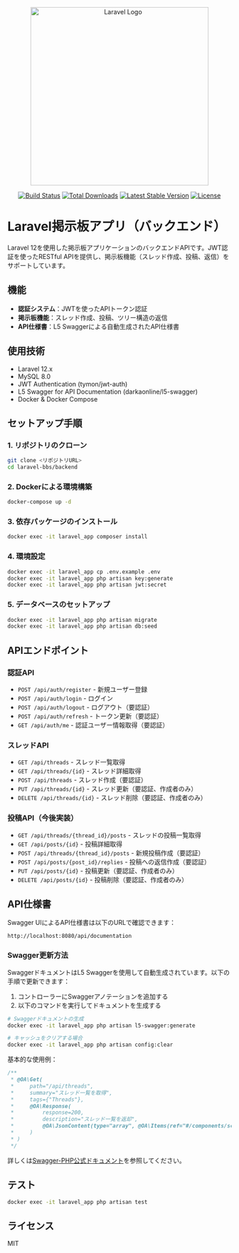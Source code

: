 <p align="center"><a href="https://laravel.com" target="_blank"><img src="https://raw.githubusercontent.com/laravel/art/master/logo-lockup/5%20SVG/2%20CMYK/1%20Full%20Color/laravel-logolockup-cmyk-red.svg" width="400" alt="Laravel Logo"></a></p>

<p align="center">
<a href="https://github.com/laravel/framework/actions"><img src="https://github.com/laravel/framework/workflows/tests/badge.svg" alt="Build Status"></a>
<a href="https://packagist.org/packages/laravel/framework"><img src="https://img.shields.io/packagist/dt/laravel/framework" alt="Total Downloads"></a>
<a href="https://packagist.org/packages/laravel/framework"><img src="https://img.shields.io/packagist/v/laravel/framework" alt="Latest Stable Version"></a>
<a href="https://packagist.org/packages/laravel/framework"><img src="https://img.shields.io/packagist/l/laravel/framework" alt="License"></a>
</p>

# Laravel掲示板アプリ（バックエンド）

Laravel 12を使用した掲示板アプリケーションのバックエンドAPIです。JWT認証を使ったRESTful APIを提供し、掲示板機能（スレッド作成、投稿、返信）をサポートしています。

## 機能

- **認証システム**：JWTを使ったAPIトークン認証
- **掲示板機能**：スレッド作成、投稿、ツリー構造の返信
- **API仕様書**：L5 Swaggerによる自動生成されたAPI仕様書

## 使用技術

- Laravel 12.x
- MySQL 8.0
- JWT Authentication (tymon/jwt-auth)
- L5 Swagger for API Documentation (darkaonline/l5-swagger)
- Docker & Docker Compose

## セットアップ手順

### 1. リポジトリのクローン

```bash
git clone <リポジトリURL>
cd laravel-bbs/backend
```

### 2. Dockerによる環境構築

```bash
docker-compose up -d
```

### 3. 依存パッケージのインストール

```bash
docker exec -it laravel_app composer install
```

### 4. 環境設定

```bash
docker exec -it laravel_app cp .env.example .env
docker exec -it laravel_app php artisan key:generate
docker exec -it laravel_app php artisan jwt:secret
```

### 5. データベースのセットアップ

```bash
docker exec -it laravel_app php artisan migrate
docker exec -it laravel_app php artisan db:seed
```

## APIエンドポイント

### 認証API

- `POST /api/auth/register` - 新規ユーザー登録
- `POST /api/auth/login` - ログイン
- `POST /api/auth/logout` - ログアウト（要認証）
- `POST /api/auth/refresh` - トークン更新（要認証）
- `GET /api/auth/me` - 認証ユーザー情報取得（要認証）

### スレッドAPI

- `GET /api/threads` - スレッド一覧取得
- `GET /api/threads/{id}` - スレッド詳細取得
- `POST /api/threads` - スレッド作成（要認証）
- `PUT /api/threads/{id}` - スレッド更新（要認証、作成者のみ）
- `DELETE /api/threads/{id}` - スレッド削除（要認証、作成者のみ）

### 投稿API（今後実装）

- `GET /api/threads/{thread_id}/posts` - スレッドの投稿一覧取得
- `GET /api/posts/{id}` - 投稿詳細取得
- `POST /api/threads/{thread_id}/posts` - 新規投稿作成（要認証）
- `POST /api/posts/{post_id}/replies` - 投稿への返信作成（要認証）
- `PUT /api/posts/{id}` - 投稿更新（要認証、作成者のみ）
- `DELETE /api/posts/{id}` - 投稿削除（要認証、作成者のみ）

## API仕様書

Swagger UIによるAPI仕様書は以下のURLで確認できます：

```
http://localhost:8080/api/documentation
```

### Swagger更新方法

SwaggerドキュメントはL5 Swaggerを使用して自動生成されています。以下の手順で更新できます：

1. コントローラーにSwaggerアノテーションを追加する
2. 以下のコマンドを実行してドキュメントを生成する

```bash
# Swaggerドキュメントの生成
docker exec -it laravel_app php artisan l5-swagger:generate

# キャッシュをクリアする場合
docker exec -it laravel_app php artisan config:clear
```

基本的な使用例：
```php
/**
 * @OA\Get(
 *     path="/api/threads",
 *     summary="スレッド一覧を取得",
 *     tags={"Threads"},
 *     @OA\Response(
 *         response=200,
 *         description="スレッド一覧を返却",
 *         @OA\JsonContent(type="array", @OA\Items(ref="#/components/schemas/Thread"))
 *     )
 * )
 */
```

詳しくは[Swagger-PHP公式ドキュメント](https://zircote.github.io/swagger-php/)を参照してください。

## テスト

```bash
docker exec -it laravel_app php artisan test
```

## ライセンス

MIT
